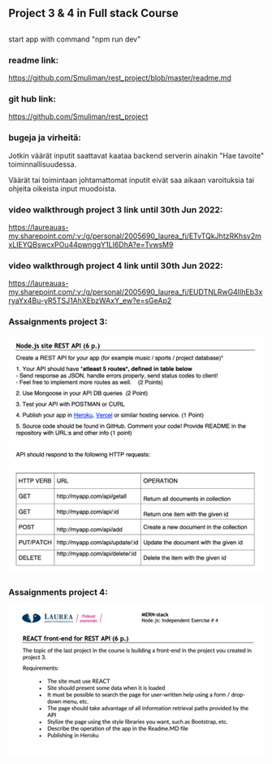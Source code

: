 ## Project 3 & 4 in Full stack Course

##

start app with command "npm run dev"

### readme link:

https://github.com/Smuliman/rest_project/blob/master/readme.md

### git hub link:

https://github.com/Smuliman/rest_project

### bugeja ja virheitä:

Jotkin väärät inputit saattavat kaataa backend serverin ainakin "Hae tavoite" toiminnallisuudessa.

Väärät tai toimintaan johtamattomat inputit eivät saa aikaan varoituksia tai ohjeita oikeista input muodoista.

### video walkthrough project 3 link until 30th Jun 2022:

https://laureauas-my.sharepoint.com/:v:/g/personal/2005690_laurea_fi/ETvTQkJhtzRKhsv2mxLIEYQBswcxPOu44pwnggY1LI6DhA?e=TvwsM9

### video walkthrough project 4 link until 30th Jun 2022:

https://laureauas-my.sharepoint.com/:v:/g/personal/2005690_laurea_fi/EUDTNLRwG4lIhEb3xryaYx4Bu-yR5TSJ1AhXEbzWAxY_ew?e=sGeAp2

### Assaignments project 3:

![Assaignment image](/files/assaignment.png)

### Assaignments project 4:

![Assaignment image](/files/assaignment_4.png)
